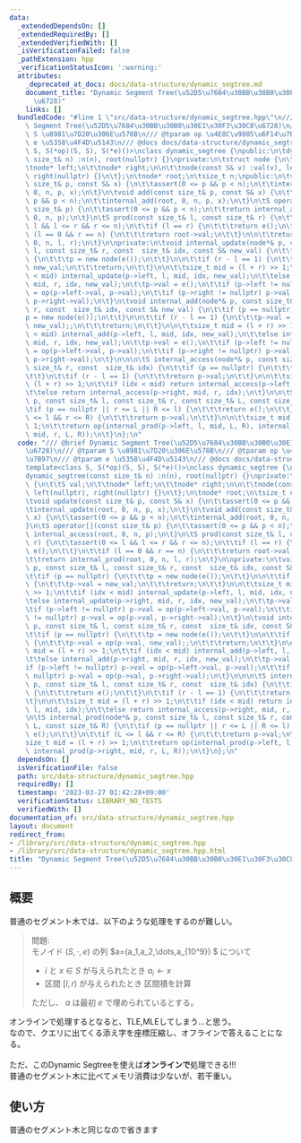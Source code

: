```yaml
---
data:
  _extendedDependsOn: []
  _extendedRequiredBy: []
  _extendedVerifiedWith: []
  _isVerificationFailed: false
  _pathExtension: hpp
  _verificationStatusIcon: ':warning:'
  attributes:
    _deprecated_at_docs: docs/data-structure/dynamic_segtree.md
    document_title: "Dynamic Segment Tree(\u52D5\u7684\u30BB\u30B0\u30E1\u30F3\u30C8\
      \u6728)"
    links: []
  bundledCode: "#line 1 \"src/data-structure/dynamic_segtree.hpp\"\n/// @brief Dynamic\
    \ Segment Tree(\u52D5\u7684\u30BB\u30B0\u30E1\u30F3\u30C8\u6728)\n/// @tparam\
    \ S \u8981\u7D20\u306E\u578B\n/// @tparam op \u4E8C\u9805\u6F14\u7B97\n/// @tparam\
    \ e \u5358\u4F4D\u5143\n/// @docs docs/data-structure/dynamic_segtree.md\ntemplate<class\
    \ S, S(*op)(S, S), S(*e)()>\nclass dynamic_segtree {\npublic:\n\tdynamic_segtree(const\
    \ size_t& n) :n(n), root(nullptr) {}\nprivate:\n\tstruct node {\n\t\tS val;\n\t\
    \tnode* left;\n\t\tnode* right;\n\n\t\tnode(const S& v) :val(v), left(nullptr),\
    \ right(nullptr) {}\n\t};\n\tnode* root;\n\tsize_t n;\npublic:\n\tvoid update(const\
    \ size_t& p, const S& x) {\n\t\tassert(0 <= p && p < n);\n\t\tinternal_update(root,\
    \ 0, n, p, x);\n\t}\n\tvoid add(const size_t& p, const S& x) {\n\t\tassert(0 <=\
    \ p && p < n);\n\t\tinternal_add(root, 0, n, p, x);\n\t}\n\tS operator[](const\
    \ size_t& p) {\n\t\tassert(0 <= p && p < n);\n\t\treturn internal_access(root,\
    \ 0, n, p);\n\t}\n\tS prod(const size_t& l, const size_t& r) {\n\t\tassert(0 <=\
    \ l && l <= r && r <= n);\n\t\tif (l == r) {\n\t\t\treturn e();\n\t\t}\n\t\tif\
    \ (l == 0 && r == n) {\n\t\t\treturn root->val;\n\t\t}\n\n\t\treturn internal_prod(root,\
    \ 0, n, l, r);\n\t}\n\nprivate:\n\tvoid internal_update(node*& p, const size_t&\
    \ l, const size_t& r, const  size_t& idx, const S& new_val) {\n\t\tif (p == nullptr)\
    \ {\n\t\t\tp = new node(e());\n\t\t}\n\n\t\tif (r - l == 1) {\n\t\t\tp->val =\
    \ new_val;\n\t\t\treturn;\n\t\t}\n\n\t\tsize_t mid = (l + r) >> 1;\n\t\tif (idx\
    \ < mid) internal_update(p->left, l, mid, idx, new_val);\n\t\telse internal_update(p->right,\
    \ mid, r, idx, new_val);\n\t\tp->val = e();\n\t\tif (p->left != nullptr) p->val\
    \ = op(p->left->val, p->val);\n\t\tif (p->right != nullptr) p->val = op(p->val,\
    \ p->right->val);\n\t}\n\tvoid internal_add(node*& p, const size_t& l, const size_t&\
    \ r, const  size_t& idx, const S& new_val) {\n\t\tif (p == nullptr) {\n\t\t\t\
    p = new node(e());\n\t\t}\n\n\t\tif (r - l == 1) {\n\t\t\tp->val = op(p->val,\
    \ new_val);;\n\t\t\treturn;\n\t\t}\n\n\t\tsize_t mid = (l + r) >> 1;\n\t\tif (idx\
    \ < mid) internal_add(p->left, l, mid, idx, new_val);\n\t\telse internal_add(p->right,\
    \ mid, r, idx, new_val);\n\t\tp->val = e();\n\t\tif (p->left != nullptr) p->val\
    \ = op(p->left->val, p->val);\n\t\tif (p->right != nullptr) p->val = op(p->val,\
    \ p->right->val);\n\t}\n\n\n\tS internal_access(node*& p, const size_t& l, const\
    \ size_t& r, const  size_t& idx) {\n\t\tif (p == nullptr) {\n\t\t\treturn e();\n\
    \t\t}\n\t\tif (r - l == 1) {\n\t\t\treturn p->val;\n\t\t}\n\n\t\tsize_t mid =\
    \ (l + r) >> 1;\n\t\tif (idx < mid) return internal_access(p->left, l, mid, idx);\n\
    \t\telse return internal_access(p->right, mid, r, idx);\n\t}\n\n\tS internal_prod(node*&\
    \ p, const size_t& l, const size_t& r, const size_t& L, const size_t& R) {\n\t\
    \tif (p == nullptr || r <= L || R <= l) {\n\t\t\treturn e();\n\t\t}\n\t\tif (L\
    \ <= l && r <= R) {\n\t\t\treturn p->val;\n\t\t}\n\n\t\tsize_t mid = (l + r) >>\
    \ 1;\n\t\treturn op(internal_prod(p->left, l, mid, L, R), internal_prod(p->right,\
    \ mid, r, L, R));\n\t}\n};\n"
  code: "/// @brief Dynamic Segment Tree(\u52D5\u7684\u30BB\u30B0\u30E1\u30F3\u30C8\
    \u6728)\n/// @tparam S \u8981\u7D20\u306E\u578B\n/// @tparam op \u4E8C\u9805\u6F14\
    \u7B97\n/// @tparam e \u5358\u4F4D\u5143\n/// @docs docs/data-structure/dynamic_segtree.md\n\
    template<class S, S(*op)(S, S), S(*e)()>\nclass dynamic_segtree {\npublic:\n\t\
    dynamic_segtree(const size_t& n) :n(n), root(nullptr) {}\nprivate:\n\tstruct node\
    \ {\n\t\tS val;\n\t\tnode* left;\n\t\tnode* right;\n\n\t\tnode(const S& v) :val(v),\
    \ left(nullptr), right(nullptr) {}\n\t};\n\tnode* root;\n\tsize_t n;\npublic:\n\
    \tvoid update(const size_t& p, const S& x) {\n\t\tassert(0 <= p && p < n);\n\t\
    \tinternal_update(root, 0, n, p, x);\n\t}\n\tvoid add(const size_t& p, const S&\
    \ x) {\n\t\tassert(0 <= p && p < n);\n\t\tinternal_add(root, 0, n, p, x);\n\t\
    }\n\tS operator[](const size_t& p) {\n\t\tassert(0 <= p && p < n);\n\t\treturn\
    \ internal_access(root, 0, n, p);\n\t}\n\tS prod(const size_t& l, const size_t&\
    \ r) {\n\t\tassert(0 <= l && l <= r && r <= n);\n\t\tif (l == r) {\n\t\t\treturn\
    \ e();\n\t\t}\n\t\tif (l == 0 && r == n) {\n\t\t\treturn root->val;\n\t\t}\n\n\
    \t\treturn internal_prod(root, 0, n, l, r);\n\t}\n\nprivate:\n\tvoid internal_update(node*&\
    \ p, const size_t& l, const size_t& r, const  size_t& idx, const S& new_val) {\n\
    \t\tif (p == nullptr) {\n\t\t\tp = new node(e());\n\t\t}\n\n\t\tif (r - l == 1)\
    \ {\n\t\t\tp->val = new_val;\n\t\t\treturn;\n\t\t}\n\n\t\tsize_t mid = (l + r)\
    \ >> 1;\n\t\tif (idx < mid) internal_update(p->left, l, mid, idx, new_val);\n\t\
    \telse internal_update(p->right, mid, r, idx, new_val);\n\t\tp->val = e();\n\t\
    \tif (p->left != nullptr) p->val = op(p->left->val, p->val);\n\t\tif (p->right\
    \ != nullptr) p->val = op(p->val, p->right->val);\n\t}\n\tvoid internal_add(node*&\
    \ p, const size_t& l, const size_t& r, const  size_t& idx, const S& new_val) {\n\
    \t\tif (p == nullptr) {\n\t\t\tp = new node(e());\n\t\t}\n\n\t\tif (r - l == 1)\
    \ {\n\t\t\tp->val = op(p->val, new_val);;\n\t\t\treturn;\n\t\t}\n\n\t\tsize_t\
    \ mid = (l + r) >> 1;\n\t\tif (idx < mid) internal_add(p->left, l, mid, idx, new_val);\n\
    \t\telse internal_add(p->right, mid, r, idx, new_val);\n\t\tp->val = e();\n\t\t\
    if (p->left != nullptr) p->val = op(p->left->val, p->val);\n\t\tif (p->right !=\
    \ nullptr) p->val = op(p->val, p->right->val);\n\t}\n\n\n\tS internal_access(node*&\
    \ p, const size_t& l, const size_t& r, const  size_t& idx) {\n\t\tif (p == nullptr)\
    \ {\n\t\t\treturn e();\n\t\t}\n\t\tif (r - l == 1) {\n\t\t\treturn p->val;\n\t\
    \t}\n\n\t\tsize_t mid = (l + r) >> 1;\n\t\tif (idx < mid) return internal_access(p->left,\
    \ l, mid, idx);\n\t\telse return internal_access(p->right, mid, r, idx);\n\t}\n\
    \n\tS internal_prod(node*& p, const size_t& l, const size_t& r, const size_t&\
    \ L, const size_t& R) {\n\t\tif (p == nullptr || r <= L || R <= l) {\n\t\t\treturn\
    \ e();\n\t\t}\n\t\tif (L <= l && r <= R) {\n\t\t\treturn p->val;\n\t\t}\n\n\t\t\
    size_t mid = (l + r) >> 1;\n\t\treturn op(internal_prod(p->left, l, mid, L, R),\
    \ internal_prod(p->right, mid, r, L, R));\n\t}\n};\n"
  dependsOn: []
  isVerificationFile: false
  path: src/data-structure/dynamic_segtree.hpp
  requiredBy: []
  timestamp: '2023-03-27 01:42:28+09:00'
  verificationStatus: LIBRARY_NO_TESTS
  verifiedWith: []
documentation_of: src/data-structure/dynamic_segtree.hpp
layout: document
redirect_from:
- /library/src/data-structure/dynamic_segtree.hpp
- /library/src/data-structure/dynamic_segtree.hpp.html
title: "Dynamic Segment Tree(\u52D5\u7684\u30BB\u30B0\u30E1\u30F3\u30C8\u6728)"
---
```

## 概要
普通のセグメント木では、以下のような処理をするのが難しい。

> 問題:\
> モノイド $(S,\cdot,e)$ の列 $a=(a_1,a_2,\dots,a_{10^9}) $ について
>    - $i$ と $x\in S$ が与えられたとき $a_i\leftarrow x$
>    - 区間 $[l,r)$ が与えられたとき 区間積を計算
>
> ただし、 $a$ は最初 $e$ で埋められているとする。

オンラインで処理するとなると、TLE,MLEしてしまう...と思う。\
なので、クエリに出てくる添え字を座標圧縮し、オフラインで答えることになる。
\
\
ただ、このDynamic Segtreeを使えば**オンラインで**処理できる!!!
\
普通のセグメント木に比べてメモリ消費は少ないが、若干重い。
## 使い方
普通のセグメント木と同じなので省きます